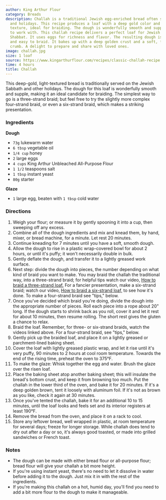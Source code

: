 ```yaml
---
author: King Arthur Flour
category: Breads
description: Challah is a traditional Jewish egg-enriched bread often served on Shabbat
  and holidays. This recipe produces a loaf with a deep gold color and light, fluffy
  texture, ideal for braiding. The dough is wonderfully smooth and supple, a pleasure
  to work with. This challah recipe delivers a perfect loaf for Jewish holidays and
  Shabbat. It uses eggs for richness and flavor. The resulting dough is smooth, elastic,
  and easy to braid. It bakes up with a deep golden crust and a soft, fluffy interior
  crumb. A delight to prepare and share with loved ones.
image: challah.jpg
size: 1 loaf
source: https://www.kingarthurflour.com/recipes/classic-challah-recipe
time: 4 hours
title: Challah
---
```

This deep-gold, light-textured bread is traditionally served on the Jewish Sabbath and other holidays. The dough for this loaf is wonderfully smooth and supple, making it an ideal candidate for braiding. The simplest way to go is a three-strand braid; but feel free to try the slightly more complex four-strand braid, or even a six-strand braid, which makes a striking presentation.

### Ingredients

**Dough**
* `73g` lukewarm water
* `6 tbsp` vegetable oil
* `1/4 cup` honey
* `2` large eggs
* `4 cups` King Arthur Unbleached All-Purpose Flour
* `1 1/2` teaspoons salt
* `1 tbsp` instant yeast
* `80g` starter

**Glaze**
* `1` large egg, beaten with `1 tbsp` cold water

### Directions

1. Weigh your flour; or measure it by gently spooning it into a cup, then sweeping off any excess.
2. Combine all of the dough ingredients and mix and knead them, by hand, mixer, or bread machine, for a minute. Let rest 20 minutes.
3. Continue kneading for 7 minutes until you have a soft, smooth dough.
4. Allow the dough to rise in a plastic wrap-covered bowl for about 2 hours, or until it's puffy; it won't necessarily double in bulk.
5. Gently deflate the dough, and transfer it to a lightly greased work surface.
6. Next step: divide the dough into pieces, the number depending on what kind of braid you want to make. You may braid the challah the traditional way, into a three-strand braid; for helpful tips watch our video, [How to braid a three-strand loaf.](https://www.kingarthurflour.com/videos/how-to-braid-a-three-strand-loaf) For a fancier presentation, make a six-strand braid; watch our video, [How to braid a six-strand loaf,](https://www.kingarthurflour.com/videos/how-to-braid-a-six-strand-loaf) to see how it's done. To make a four-strand braid see "tips," below.
7. Once you've decided which braid you're doing, divide the dough into the appropriate number of pieces. Roll each piece into a rope about 20" long. If the dough starts to shrink back as you roll, cover it and let it rest for about 10 minutes, then resume rolling. The short rest gives the gluten a chance to relax.
8. Braid the loaf. Remember, for three- or six-strand braids, watch the videos linked above. For a four-strand braid, see "tips," below.
9. Gently pick up the braided loaf, and place it on a lightly greased or parchment-lined baking sheet.
10. Cover the loaf with lightly greased plastic wrap, and let it rise until it's very puffy, 90 minutes to 2 hours at cool room temperature. Towards the end of the rising time, preheat the oven to 375°F.
11. To make the glaze: Whisk together the egg and water. Brush the glaze over the risen loaf.
12. Place the baking sheet atop another baking sheet; this will insulate the bread's bottom crust, and keep it from browning too much. Put the challah in the lower third of the oven, and bake it for 20 minutes. If it's a deep golden brown, tent it loosely with aluminum foil. If it's not as brown as you like, check it again at 30 minutes.
13. Once you've tented the challah, bake it for an additional 10 to 15 minutes, until the loaf looks and feels set and its interior registers at least 190°F.
14. Remove the bread from the oven, and place it on a rack to cool.
15. Store any leftover bread, well wrapped in plastic, at room temperature for several days; freeze for longer storage. While challah does tend to dry out after a day or so, it's always good toasted, or made into grilled sandwiches or French toast.

### Notes

* The dough can be made with either bread flour or all-purpose flour; bread flour will give your challah a bit more height.
* If you're using instant yeast, there's no need to let it dissolve in water before adding it to the dough. Just mix it in with the rest of the ingredients.
* If you're making this challah on a hot, humid day, you'll find you need to add a bit more flour to the dough to make it manageable.